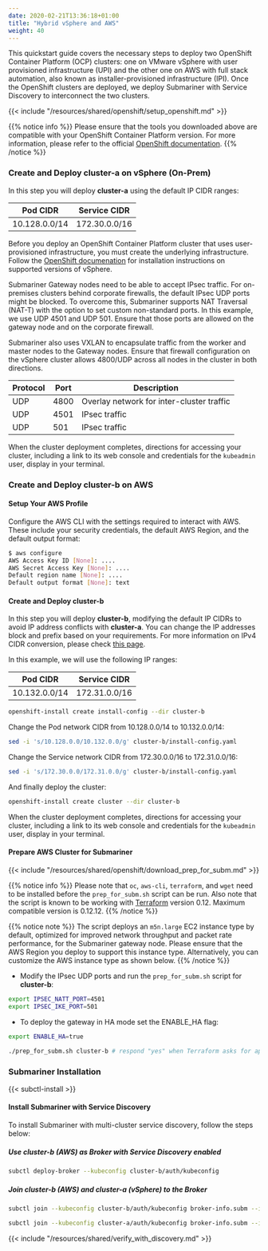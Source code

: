 ```yaml
---
date: 2020-02-21T13:36:18+01:00
title: "Hybrid vSphere and AWS"
weight: 40
---
```


This quickstart guide covers the necessary steps to deploy two OpenShift Container Platform (OCP) clusters: one on VMware vSphere with user
provisioned infrastructure (UPI) and the other one on AWS with full stack automation, also known as installer-provisioned infrastructure
(IPI). Once the OpenShift clusters are deployed, we deploy Submariner with Service Discovery to interconnect the two clusters.

{{< include "/resources/shared/openshift/setup_openshift.md" >}}

{{% notice info %}}
Please ensure that the tools you downloaded above are compatible with your OpenShift Container Platform version. For more information,
please refer to the official [OpenShift documentation](https://docs.openshift.com/container-platform/).
{{% /notice %}}

### Create and Deploy cluster-a on vSphere (On-Prem)

In this step you will deploy **cluster-a** using the default IP CIDR ranges:

| Pod CIDR     | Service CIDR |
|--------------|--------------|
|10.128.0.0/14 |172.30.0.0/16 |

Before you deploy an OpenShift Container Platform cluster that uses user-provisioned infrastructure, you must create the underlying
infrastructure. Follow the [OpenShift documenation](https://docs.openshift.com/container-platform/) for installation instructions on
supported versions of vSphere.

Submariner Gateway nodes need to be able to accept IPsec traffic. For on-premises clusters behind corporate firewalls, the default IPsec UDP
ports might be blocked. To overcome this, Submariner supports NAT Traversal (NAT-T) with the option to set custom non-standard ports.
In this example, we use UDP 4501 and UDP 501. Ensure that those ports are allowed on the gateway node and on the corporate firewall.

Submariner also uses VXLAN to encapsulate traffic from the worker and master nodes to the Gateway nodes. Ensure that firewall configuration
on the vSphere cluster allows 4800/UDP across all nodes in the cluster in both directions.

| Protocol   | Port   | Description                                  |
|------------|--------|----------------------------------------------|
| UDP        | 4800   | Overlay network for inter-cluster traffic    |
| UDP        | 4501   | IPsec traffic                                |
| UDP        | 501    | IPsec traffic                                |

When the cluster deployment completes, directions for accessing your cluster, including a link to its web console and credentials for the
`kubeadmin` user, display in your terminal.

### Create and Deploy cluster-b on AWS

#### Setup Your AWS Profile

Configure the AWS CLI with the settings required to interact with AWS. These include your security credentials, the default AWS Region,
and the default output format:

```bash
$ aws configure
AWS Access Key ID [None]: ....
AWS Secret Access Key [None]: ....
Default region name [None]: ....
Default output format [None]: text
```

#### Create and Deploy cluster-b

In this step you will deploy **cluster-b**, modifying the default IP CIDRs to avoid IP address conflicts with **cluster-a**. You can change
the IP addresses block and prefix based on your requirements. For more information on IPv4 CIDR conversion,
please check [this page](https://account.arin.net/public/cidrCalculator).

In this example, we will use the following IP ranges:

| Pod CIDR     | Service CIDR |
|--------------|--------------|
|10.132.0.0/14 |172.31.0.0/16 |

```bash
openshift-install create install-config --dir cluster-b
```

Change the Pod network CIDR from 10.128.0.0/14 to 10.132.0.0/14:

```bash
sed -i 's/10.128.0.0/10.132.0.0/g' cluster-b/install-config.yaml
```

Change the Service network CIDR from 172.30.0.0/16 to 172.31.0.0/16:

```bash
sed -i 's/172.30.0.0/172.31.0.0/g' cluster-b/install-config.yaml
```

And finally deploy the cluster:

```bash
openshift-install create cluster --dir cluster-b
```

When the cluster deployment completes, directions for accessing your cluster, including a link to its web console and credentials for the
`kubeadmin` user, display in your terminal.

#### Prepare AWS Cluster for Submariner

{{< include "/resources/shared/openshift/download_prep_for_subm.md" >}}

{{% notice info %}}
Please note that  `oc`, `aws-cli`, `terraform`, and `wget` need to be installed before the `prep_for_subm.sh` script can be run.
Also note that the script is known to be working with [Terraform](https://releases.hashicorp.com/terraform/) version 0.12.
Maximum compatible version is 0.12.12.
{{% /notice %}}

{{% notice note %}}
The script deploys an `m5n.large` EC2 instance type by default, optimized for improved network throughput and packet rate performance,
for the Submariner gateway node. Please ensure that the AWS Region you deploy to support this instance type. Alternatively, you can
customize the AWS instance type as shown below.
{{% /notice %}}

* Modify the IPsec UDP ports and run the `prep_for_subm.sh` script for **cluster-b**:

```bash
export IPSEC_NATT_PORT=4501
export IPSEC_IKE_PORT=501
```

* To deploy the gateway in HA mode set the ENABLE_HA flag:

```bash
export ENABLE_HA=true
```

```bash
./prep_for_subm.sh cluster-b # respond "yes" when Terraform asks for approval, or otherwise add the -auto-approve flag
```

### Submariner Installation

{{< subctl-install >}}

#### Install Submariner with Service Discovery

To install Submariner with multi-cluster service discovery, follow the steps below:

##### Use cluster-b (AWS) as Broker with Service Discovery enabled

```bash
subctl deploy-broker --kubeconfig cluster-b/auth/kubeconfig
```

##### Join cluster-b (AWS) and cluster-a (vSphere) to the Broker

```bash
subctl join --kubeconfig cluster-b/auth/kubeconfig broker-info.subm --ikeport 501 --nattport 4501
```

```bash
subctl join --kubeconfig cluster-a/auth/kubeconfig broker-info.subm --ikeport 501 --nattport 4501
```

{{< include "/resources/shared/verify_with_discovery.md" >}}

